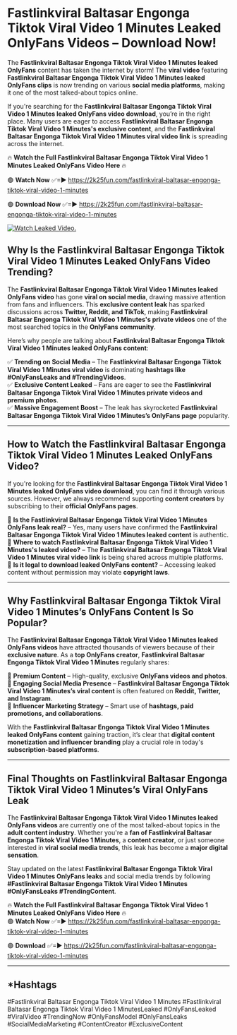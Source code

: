 # Fastlinkviral Baltasar Engonga Tiktok Viral Video 1 Minutes Leaked OnlyFans Videos – Download Now!

The **Fastlinkviral Baltasar Engonga Tiktok Viral Video 1 Minutes leaked OnlyFans** content has taken the internet by storm! The **viral video** featuring **Fastlinkviral Baltasar Engonga Tiktok Viral Video 1 Minutes leaked OnlyFans clips** is now trending on various **social media platforms**, making it one of the most talked-about topics online.  

If you're searching for the **Fastlinkviral Baltasar Engonga Tiktok Viral Video 1 Minutes leaked OnlyFans video download**, you’re in the right place. Many users are eager to access **Fastlinkviral Baltasar Engonga Tiktok Viral Video 1 Minutes's exclusive content**, and the **Fastlinkviral Baltasar Engonga Tiktok Viral Video 1 Minutes viral video link** is spreading across the internet.  

🔥 **Watch the Full Fastlinkviral Baltasar Engonga Tiktok Viral Video 1 Minutes Leaked OnlyFans Video Here** 🔥  

🟢 **Watch Now** ✅=► https://2k25fun.com/fastlinkviral-baltasar-engonga-tiktok-viral-video-1-minutes

🟢 **Download Now** ✅=► https://2k25fun.com/fastlinkviral-baltasar-engonga-tiktok-viral-video-1-minutes

[![Watch Leaked Video.](https://miro.medium.com/v2/resize:fit:828/format:webp/1*cilzJN44JGOrTw9NJCrNHA.gif "Watch Leaked Video")](https://2k25fun.com/fastlinkviral-baltasar-engonga-tiktok-viral-video-1-minutes)

## **Why Is the Fastlinkviral Baltasar Engonga Tiktok Viral Video 1 Minutes Leaked OnlyFans Video Trending?**  

The **Fastlinkviral Baltasar Engonga Tiktok Viral Video 1 Minutes leaked OnlyFans video** has gone **viral on social media**, drawing massive attention from fans and influencers. This **exclusive content leak** has sparked discussions across **Twitter, Reddit, and TikTok**, making **Fastlinkviral Baltasar Engonga Tiktok Viral Video 1 Minutes's private videos** one of the most searched topics in the **OnlyFans community**.  

Here’s why people are talking about **Fastlinkviral Baltasar Engonga Tiktok Viral Video 1 Minutes leaked OnlyFans content**:  

✅ **Trending on Social Media** – The **Fastlinkviral Baltasar Engonga Tiktok Viral Video 1 Minutes viral video** is dominating **hashtags like #OnlyFansLeaks and #TrendingVideos**.  
✅ **Exclusive Content Leaked** – Fans are eager to see the **Fastlinkviral Baltasar Engonga Tiktok Viral Video 1 Minutes private videos and premium photos**.  
✅ **Massive Engagement Boost** – The leak has skyrocketed **Fastlinkviral Baltasar Engonga Tiktok Viral Video 1 Minutes’s OnlyFans page** popularity.  

---

## **How to Watch the Fastlinkviral Baltasar Engonga Tiktok Viral Video 1 Minutes Leaked OnlyFans Video?**  

If you're looking for the **Fastlinkviral Baltasar Engonga Tiktok Viral Video 1 Minutes leaked OnlyFans video download**, you can find it through various sources. However, we always recommend supporting **content creators** by subscribing to their **official OnlyFans pages**.  

🔹 **Is the Fastlinkviral Baltasar Engonga Tiktok Viral Video 1 Minutes OnlyFans leak real?** – Yes, many users have confirmed the **Fastlinkviral Baltasar Engonga Tiktok Viral Video 1 Minutes leaked content** is authentic.  
🔹 **Where to watch Fastlinkviral Baltasar Engonga Tiktok Viral Video 1 Minutes's leaked video?** – The **Fastlinkviral Baltasar Engonga Tiktok Viral Video 1 Minutes viral video link** is being shared across multiple platforms.  
🔹 **Is it legal to download leaked OnlyFans content?** – Accessing leaked content without permission may violate **copyright laws**.  

---

## **Why Fastlinkviral Baltasar Engonga Tiktok Viral Video 1 Minutes’s OnlyFans Content Is So Popular?**  

The **Fastlinkviral Baltasar Engonga Tiktok Viral Video 1 Minutes leaked OnlyFans videos** have attracted thousands of viewers because of their **exclusive nature**. As a **top OnlyFans creator**, **Fastlinkviral Baltasar Engonga Tiktok Viral Video 1 Minutes** regularly shares:  

📌 **Premium Content** – High-quality, exclusive **OnlyFans videos and photos**.  
📌 **Engaging Social Media Presence** – **Fastlinkviral Baltasar Engonga Tiktok Viral Video 1 Minutes’s viral content** is often featured on **Reddit, Twitter, and Instagram**.  
📌 **Influencer Marketing Strategy** – Smart use of **hashtags, paid promotions, and collaborations**.  

With the **Fastlinkviral Baltasar Engonga Tiktok Viral Video 1 Minutes leaked OnlyFans content** gaining traction, it’s clear that **digital content monetization and influencer branding** play a crucial role in today's **subscription-based platforms**.  

---

## **Final Thoughts on Fastlinkviral Baltasar Engonga Tiktok Viral Video 1 Minutes’s Viral OnlyFans Leak**  

The **Fastlinkviral Baltasar Engonga Tiktok Viral Video 1 Minutes leaked OnlyFans videos** are currently one of the most talked-about topics in the **adult content industry**. Whether you're a **fan of Fastlinkviral Baltasar Engonga Tiktok Viral Video 1 Minutes**, a **content creator**, or just someone interested in **viral social media trends**, this leak has become a **major digital sensation**.  

Stay updated on the latest **Fastlinkviral Baltasar Engonga Tiktok Viral Video 1 Minutes OnlyFans leaks** and social media trends by following **#Fastlinkviral Baltasar Engonga Tiktok Viral Video 1 Minutes #OnlyFansLeaks #TrendingContent**.  

🔥 **Watch the Full Fastlinkviral Baltasar Engonga Tiktok Viral Video 1 Minutes Leaked OnlyFans Video Here** 🔥  
🟢 **Watch Now** ✅=► https://2k25fun.com/fastlinkviral-baltasar-engonga-tiktok-viral-video-1-minutes

🟢 **Download** ✅=► https://2k25fun.com/fastlinkviral-baltasar-engonga-tiktok-viral-video-1-minutes

---

## *Hashtags
#Fastlinkviral Baltasar Engonga Tiktok Viral Video 1 Minutes #Fastlinkviral Baltasar Engonga Tiktok Viral Video 1 MinutesLeaked #OnlyFansLeaked #ViralVideo #TrendingNow #OnlyFansModel #OnlyFansLeaks #SocialMediaMarketing #ContentCreator #ExclusiveContent  
